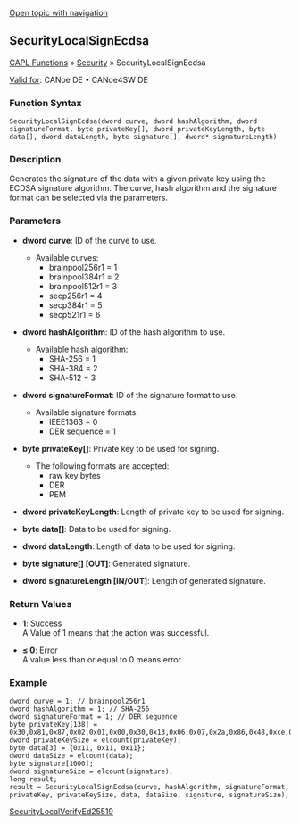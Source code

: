 [Open topic with navigation](../../../../../CANoeDEFamily.htm#Topics/CAPLFunctions/Security/Functions/CAPLfunctionSecurityLocalSignEcdsa.md)

## SecurityLocalSignEcdsa

[CAPL Functions](../../CAPLfunctions.md) » [Security](../CAPLFunctionsSecurityOverview.md) » SecurityLocalSignEcdsa

[Valid for](../../../Shared/FeatureAvailability.md): CANoe DE • CANoe4SW DE

### Function Syntax

`SecurityLocalSignEcdsa(dword curve, dword hashAlgorithm, dword signatureFormat, byte privateKey[], dword privateKeyLength, byte data[], dword dataLength, byte signature[], dword* signatureLength)`

### Description

Generates the signature of the data with a given private key using the ECDSA signature algorithm. The curve, hash algorithm and the signature format can be selected via the parameters.

### Parameters

- **dword curve**: ID of the curve to use.
  - Available curves:
    - brainpool256r1 = 1
    - brainpool384r1 = 2
    - brainpool512r1 = 3
    - secp256r1 = 4
    - secp384r1 = 5
    - secp521r1 = 6

- **dword hashAlgorithm**: ID of the hash algorithm to use.
  - Available hash algorithm:
    - SHA-256 = 1
    - SHA-384 = 2
    - SHA-512 = 3

- **dword signatureFormat**: ID of the signature format to use.
  - Available signature formats:
    - IEEE1363 = 0
    - DER sequence = 1

- **byte privateKey[]**: Private key to be used for signing.
  - The following formats are accepted:
    - raw key bytes
    - DER
    - PEM

- **dword privateKeyLength**: Length of private key to be used for signing.

- **byte data[]**: Data to be used for signing.

- **dword dataLength**: Length of data to be used for signing.

- **byte signature[] [OUT]**: Generated signature.

- **dword signatureLength [IN/OUT]**: Length of generated signature.

### Return Values

- **1**: Success  
  A Value of 1 means that the action was successful.

- **≤ 0**: Error  
  A value less than or equal to 0 means error.

### Example

```plaintext
dword curve = 1; // brainpool256r1
dword hashAlgorithm = 1; // SHA-256
dword signatureFormat = 1; // DER sequence
byte privateKey[138] = 0x30,0x81,0x87,0x02,0x01,0x00,0x30,0x13,0x06,0x07,0x2a,0x86,0x48,0xce,0x3d,0x02,0x01,0x06,0x08,0x2a,0x86,0x48,0xce,0x3d,0x03,0x01,0x07,0x04,0x6d,0x30,0x6b,0x02,0x01,0x01,0x04,0x20,0x86,0xd6,0x1d,0x9e,0x43,0xfa,0x81,0xf9,0x46,0xad,0xac,0xf2,0x1b,0x14,0x60,0xb9,0xc8,0xb4,0xe6,0x5e,0x99,0x77,0xc7,0x13,0x9d,0x20,0x6c,0x46,0xb3,0x09,0xc8,0xb3,0xa1,0x44,0x03,0x42,0x00,0x04,0xd5,0xc1,0x3a,0xba,0xff,0x54,0x6b,0x36,0xd6,0x61,0x14,0x18,0x42,0x6e,0x55,0xb1,0x8d,0x34,0x71,0xfb,0x58,0xc5,0x36,0x04,0x11,0x91,0xed,0xa7,0x5b,0x45,0xd1,0xfb,0x1d,0xd6,0xa0,0x42,0xae,0x91,0x6b,0x70,0x6d,0x8f,0x9e,0x13,0x7b,0x6e,0xdf,0x5b,0x42,0x3c,0x13,0x02,0x06,0x13,0xb7,0x62,0x0a,0xf6,0x8b,0x7f,0xc8,0x45,0x9f,0x33;
dword privateKeySize = elcount(privateKey);
byte data[3] = {0x11, 0x11, 0x11};
dword dataSize = elcount(data);
byte signature[1000];
dword signatureSize = elcount(signature);
long result;
result = SecurityLocalSignEcdsa(curve, hashAlgorithm, signatureFormat, privateKey, privateKeySize, data, dataSize, signature, signatureSize);
```

[SecurityLocalVerifyEd25519](CAPLfunctionSecurityLocalVerifyEd25519.md)

